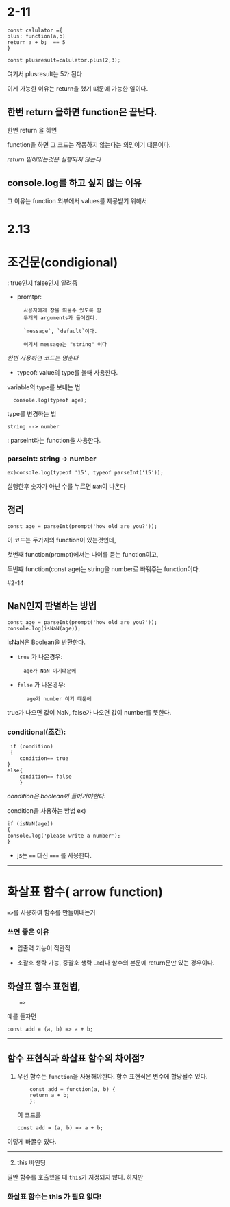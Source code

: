 # 2-11

    const calulator ={
    plus: function(a,b)
    return a + b;  == 5
    }

    const plusresult=calulator.plus(2,3);

여기서 plusresult는 5가 된다

이게 가능한 이유는 return을 했기 떄문에 가능한 일이다.

## 한번 return 을하면 function은 끝난다.

한번 return 을 하면

function을 하면 그 코드는 작동하지 않는다는 의믿이기 떄문이다.

_return 밑에있는것은 실행되지 않는다_

## console.log를 하고 싶지 않는 이유

그 이유는 function 외부에서 values를 제공받기 위해서

# 2.13

# 조건문(condigional)

: true인지 false인지 알려줌

- promtpr:

        사용자에게 창을 띄울수 있도록 함
        두개의 arguments가 들어간다.

        `message`, `default`이다.

        여기서 message는 "string" 이다

_한번 사용하면 코드는 멈춘다_

- typeof: value의 type를 볼때 사용한다.

variable의 type를 보내는 법

      console.log(typeof age);

type를 변경하는 법

    string --> number

: parseInt라는 function을 사용한다.

### parseInt: string -> number

    ex)console.log(typeof '15', typeof parseInt('15'));

실행한후 숫자가 아닌 수를 누르면
`NaN`이 나온다

## 정리

    const age = parseInt(prompt('how old are you?'));

이 코드는 두가지의 function이 있는것인데,

첫번째 function(prompt)에서는 나이를 묻는 function이고,

두번쨰 function(const age)는 string을 number로 바꿔주는 function이다.

#2-14

## NaN인지 판별하는 방법

    const age = parseInt(prompt('how old are you?'));
    console.log(isNaN(age));

isNaN은 Boolean을 반환한다.

- `true` 가 나온경우:

        age가 NaN 이기떄문에

- `false` 가 나온경우:

         age가 number 이기 떄문에

true가 나오면 값이 NaN,
false가 나오면 값이 number를 뜻한다.

### conditional(조건):

     if (condition)
     {
        condition== true
    }
    else{
        condition== false
        }

_condition은 boolean이 들어가야한다._

condition을 사용하는 방법 ex)

    if (isNaN(age))
    {
    console.log('please write a number');
    }

- js는 `==` 대신 `===` 를 사용한다.

---

# 화살표 함수( arrow function)

`=>`를 사용하여 함수를 만들어내는거

### 쓰면 좋은 이유

- 입출력 기능이 직관적

- 소괄호 생략 가능, 중괄호 생략
  그러나 함수의 본문에 return문만 있는 경우이다.

## 화살표 함수 표현법,

        =>

예를 들자면

    const add = (a, b) => a + b;

---

## 함수 표현식과 화살표 함수의 차이점?

1.  우선 함수는 `function`을 사용해야한다.
    함수 표현식은 변수에 할당될수 있다.

            const add = function(a, b) {
            return a + b;
            };

    이 코드를

        const add = (a, b) => a + b;

이렇게 바꿀수 있다.

---

2. this 바인딩

일반 함수를 호출했을 때 `this`가 지정되지 않다. 하지만

### 화살표 함수는 this 가 필요 없다!
